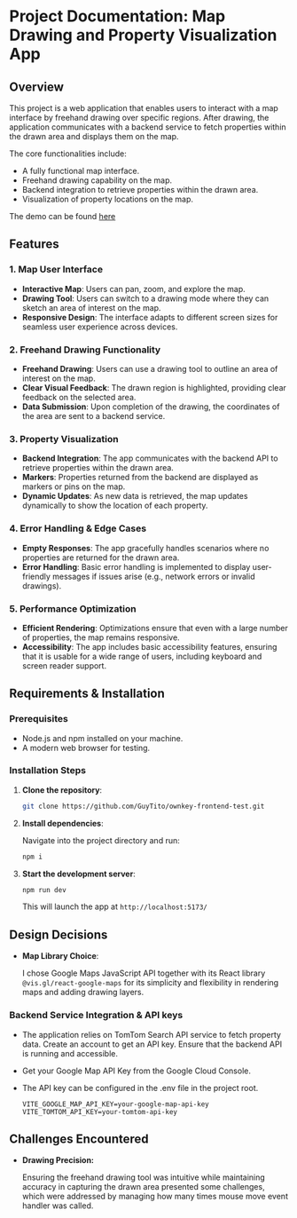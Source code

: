 # **Project Documentation: Map Drawing and Property Visualization App**

## **Overview**

This project is a web application that enables users to interact with a map interface by freehand drawing over specific regions. After drawing, the application communicates with a backend service to fetch properties within the drawn area and displays them on the map.

The core functionalities include:

- A fully functional map interface.
- Freehand drawing capability on the map.
- Backend integration to retrieve properties within the drawn area.
- Visualization of property locations on the map.

The demo can be found [here](https://ownkey-map.netlify.app/)

## **Features**

### 1. **Map User Interface**

- **Interactive Map**: Users can pan, zoom, and explore the map.
- **Drawing Tool**: Users can switch to a drawing mode where they can sketch an area of interest on the map.
- **Responsive Design**: The interface adapts to different screen sizes for seamless user experience across devices.

### 2. **Freehand Drawing Functionality**

- **Freehand Drawing**: Users can use a drawing tool to outline an area of interest on the map.
- **Clear Visual Feedback**: The drawn region is highlighted, providing clear feedback on the selected area.
- **Data Submission**: Upon completion of the drawing, the coordinates of the area are sent to a backend service.

### 3. **Property Visualization**

- **Backend Integration**: The app communicates with the backend API to retrieve properties within the drawn area.
- **Markers**: Properties returned from the backend are displayed as markers or pins on the map.
- **Dynamic Updates**: As new data is retrieved, the map updates dynamically to show the location of each property.

### 4. **Error Handling & Edge Cases**

- **Empty Responses**: The app gracefully handles scenarios where no properties are returned for the drawn area.
- **Error Handling**: Basic error handling is implemented to display user-friendly messages if issues arise (e.g., network errors or invalid drawings).

### 5. **Performance Optimization**

- **Efficient Rendering**: Optimizations ensure that even with a large number of properties, the map remains responsive.
- **Accessibility**: The app includes basic accessibility features, ensuring that it is usable for a wide range of users, including keyboard and screen reader support.

## **Requirements & Installation**

### **Prerequisites**

- Node.js and npm installed on your machine.
- A modern web browser for testing.

### **Installation Steps**

1. **Clone the repository**:
   ```bash
   git clone https://github.com/GuyTito/ownkey-frontend-test.git
   ```
2. **Install dependencies**:

   Navigate into the project directory and run:

   ```bash
   npm i
   ```

3. **Start the development server**:
   ```bash
   npm run dev
   ```
   This will launch the app at `http://localhost:5173/`

## Design Decisions

- **Map Library Choice**:

  I chose Google Maps JavaScript API together with its React library `@vis.gl/react-google-maps` for its simplicity and flexibility in rendering maps and adding drawing layers.

### **Backend Service Integration & API keys**

- The application relies on TomTom Search API service to fetch property data. Create an account to get an API key. Ensure that the backend API is running and accessible.
- Get your Google Map API Key from the Google Cloud Console.
- The API key can be configured in the .env file in the project root.

  ```env
  VITE_GOOGLE_MAP_API_KEY=your-google-map-api-key
  VITE_TOMTOM_API_KEY=your-tomtom-api-key
  ```

## Challenges Encountered

- **Drawing Precision:**

  Ensuring the freehand drawing tool was intuitive while maintaining accuracy in capturing the drawn area presented some challenges, which were addressed by managing how many times mouse move event handler was called.
